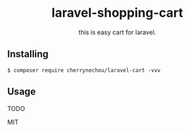 <h1 align="center"> laravel-shopping-cart </h1>

<p align="center"> this is easy cart for laravel.</p>


## Installing

```shell
$ composer require cherrynechou/laravel-cart -vvv
```

## Usage

TODO


MIT
